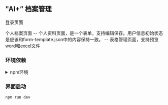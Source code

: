 ## "AI+” 档案管理

登录页面

个人档案页面
-- 个人资料页面，是一个表单，支持编辑保存。用户信息初始状态是应该和form-template.json中的内容保持一致。
-- 表格管理页面，支持预览word和excel文件

### 环境依赖

<details>
<summary>npm环境</summary>

**用法示例：**

```bash
cd web
npm install
npm install zustand
npx shadcn-ui@latest init
npx shadcn@latest init
```

</details>

### 界面启动

```
npm run dev
```
